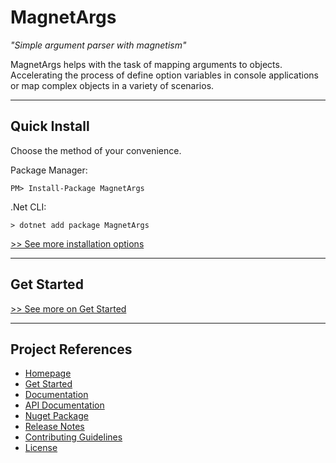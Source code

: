 # MagnetArgs
_"Simple argument parser with magnetism"_

MagnetArgs helps with the task of mapping arguments to objects. Accelerating the process of define option variables in console applications or map complex objects in a variety of scenarios.

----

## Quick Install
Choose the method of your convenience.

Package Manager:
``` shell
PM> Install-Package MagnetArgs
```
.Net CLI:
``` shell
> dotnet add package MagnetArgs
```

[>> See more installation options](https://arttorres.github.io/MagnetArgs/articles/install.html)

---

## Get Started

[>> See more on Get Started](https://arttorres.github.io/TWidgets/articles/quickstart.html)

---
## Project References
- [Homepage](https://arttorres.github.io/MagnetArgs)
- [Get Started](https://arttorres.github.io/MagnetArgs/articles/quickstart.html)
- [Documentation](https://arttorres.github.io/MagnetArgs/articles/intro.html)
- [API Documentation](https://arttorres.github.io/MagnetArgs/api/TWidgets.html)
- [Nuget Package](https://www.nuget.org/packages/MagnetArgs)
- [Release Notes](https://github.com/arttorres/MagnetArgs/releases)
- [Contributing Guidelines](https://github.com/ArtTorres/MagnetArgs/blob/master/.github/CONTRIBUTING.md)
- [License](https://github.com/ArtTorres/MagnetArgs/blob/master/LICENSE)
